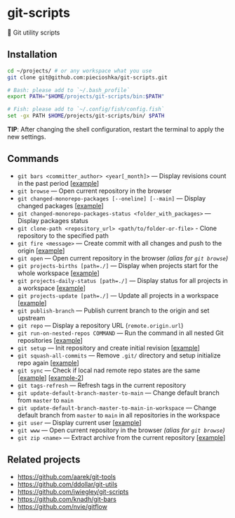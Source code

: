 # git-scripts

🔨 Git utility scripts

## Installation

```bash
cd ~/projects/ # or any workspace what you use
git clone git@github.com:piecioshka/git-scripts.git

# Bash: please add to `~/.bash_profile`
export PATH="$HOME/projects/git-scripts/bin:$PATH"

# Fish: please add to `~/.config/fish/config.fish`
set -gx PATH $HOME/projects/git-scripts/bin/ $PATH
```

**TIP**: After changing the shell configuration, restart the terminal to apply the new settings.

## Commands

- `git bars <committer_author> <year[_month]>` — Display revisions count in the past period [[example](examples/git-bars.example)]
- `git browse` — Open current repository in the browser
- `git changed-monorepo-packages [--oneline] [--main]` — Display changed packages [[example](examples/git-changed-monorepo-packages.example)]
- `git changed-monorepo-packages-status <folder_with_packages>` — Display packages status
- `git clone-path <repository_url> <path/to/folder-or-file>` - Clone repository to the specified path
- `git fire <message>` — Create commit with all changes and push to the origin [[example](examples/git-fire.example)]
- `git open` — Open current repository in the browser _(alias for `git browse`)_
- `git projects-births [path=./]` — Display when projects start for the whole workspace [[example](examples/git-projects-births.example)]
- `git projects-daily-status [path=./]` — Display status for all projects in a workspace [[example](examples/git-projects-daily-status.example)]
- `git projects-update [path=./]` — Update all projects in a workspace [[example](examples/git-projects-update.example)]
- `git publish-branch` — Publish current branch to the origin and set upstream
- `git repo` — Display a repository URL (`remote.origin.url`)
- `git run-on-nested-repos COMMAND` — Run the command in all nested Git repositories [[example](examples/git-run-on-nested-repos.example)]
- `git setup` — Init repository and create initial revision [[example](examples/git-setup.example)]
- `git squash-all-commits` — Remove `.git/` directory and setup initialize repo again [[example](examples/git-squash-all-commits.example)]
- `git sync` — Check if local nad remote repo states are the same [[example](examples/git-sync.example)] [[example-2](examples/git-sync-verbose.example)]
- `git tags-refresh` — Refresh tags in the current repository
- `git update-default-branch-master-to-main` — Change default branch from `master` to `main`
- `git update-default-branch-master-to-main-in-workspace` — Change default branch from `master` to `main` in all repositories in the workspace
- `git user` — Display current user [[example](examples/git-user.example)]
- `git www` — Open current repository in the browser _(alias for `git browse`)_
- `git zip <name>` — Extract archive from the current repository [[example](examples/git-zip.example)]

## Related projects

- https://github.com/aarek/git-tools
- https://github.com/ddollar/git-utils
- https://github.com/jwiegley/git-scripts
- https://github.com/knadh/git-bars
- https://github.com/nvie/gitflow
